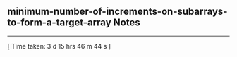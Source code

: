 <h2>minimum-number-of-increments-on-subarrays-to-form-a-target-array Notes</h2><hr>[ Time taken: 3 d 15 hrs 46 m 44 s ]